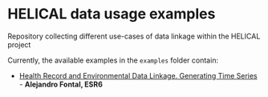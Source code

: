 # HELICAL data usage examples

Repository collecting different use-cases of data linkage within the HELICAL project

Currently, the available examples in the `examples` folder contain:

+ [Health Record and Environmental Data Linkage. Generating Time Series](https://github.com/helical-itn/data-usage-examples/blob/main/examples/esr6_data_example.ipynb) - **Alejandro Fontal, ESR6**


